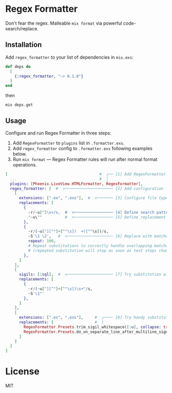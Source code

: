# Regex Formatter

Don't fear the regex. Malleable `mix format` via powerful code-search/replace.

## Installation

Add `regex_formatter` to your list of dependencies in `mix.exs`:

```elixir
def deps do
  [
    {:regex_formatter, "~> 0.1.0"}
  ]
end
```
then
```
mix deps.get
```

## Usage

Configure and run Regex Formatter in three steps:

1. Add `RegexFormatter` to `plugins` list in `.formatter.exs`.
2. Add `regex_formatter` config to `.formatter.exs` following examples below.
3. Run `mix format` — Regex Formatter rules will run after normal format operations.

```elixir
[                                        #  ┌── [1] Add RegexFormatter to plugins.
  ...                                    #  │
  plugins: [Phoenix.LiveView.HTMLFormatter, RegexFormatter],
  regex_formatter: [  #  <───────────────────── [2] Add configuration for RegexFormatter.
    [
      extensions: [".ex", ".exs"],  #  <─────── [3] Configure file types to replace on.
      replacements: [
        {
          ~r/~u["]\s+/s,  #  <───────────────── [4] Define search pattern.
          "~u\""          #  <───────────────── [5] Define replacement pattern.
        },
        {
          ~r/(~u["][^"]+[^"\s])  +([^"\s])/s,
          ~S'\1 \2',   #  <──────────────────── [6] Replace with matched groups.
          repeat: 100,
          # Repeat substitutions to correctly handle overlapping matches.
          # (repeated substitution will stop as soon as text stops changing)
        },
      ]
    ],
    [
      sigils: [:sql],  #  <──────────────────── [7] Try substitution within sigils.
      replacements: [
        {
          ~r/(~u["][^"]+[^"\s])\s+"/s,
          ~S'\1"'
        },
      ]
    ],
    [
      extensions: [".ex", ".exs"],     #  ┌──── [8] Try handy substitution presets.
      replacements: [                  #  │
        RegexFormatter.Presets.trim_sigil_whitespace([:u], collapse: true),
        RegexFormatter.Presets.do_on_separate_line_after_multiline_signature(),
      ]
    ]
  ]
]
```

# License

MIT

